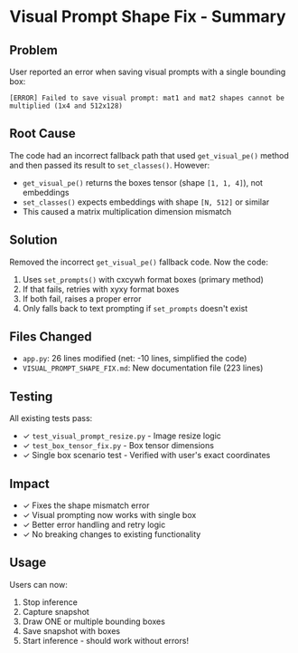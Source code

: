 # Visual Prompt Shape Fix - Summary

## Problem
User reported an error when saving visual prompts with a single bounding box:
```
[ERROR] Failed to save visual prompt: mat1 and mat2 shapes cannot be multiplied (1x4 and 512x128)
```

## Root Cause
The code had an incorrect fallback path that used `get_visual_pe()` method and then passed its result to `set_classes()`. However:
- `get_visual_pe()` returns the boxes tensor (shape `[1, 1, 4]`), not embeddings
- `set_classes()` expects embeddings with shape `[N, 512]` or similar
- This caused a matrix multiplication dimension mismatch

## Solution
Removed the incorrect `get_visual_pe()` fallback code. Now the code:
1. Uses `set_prompts()` with cxcywh format boxes (primary method)
2. If that fails, retries with xyxy format boxes  
3. If both fail, raises a proper error
4. Only falls back to text prompting if `set_prompts` doesn't exist

## Files Changed
- `app.py`: 26 lines modified (net: -10 lines, simplified the code)
- `VISUAL_PROMPT_SHAPE_FIX.md`: New documentation file (223 lines)

## Testing
All existing tests pass:
- ✓ `test_visual_prompt_resize.py` - Image resize logic
- ✓ `test_box_tensor_fix.py` - Box tensor dimensions
- ✓ Single box scenario test - Verified with user's exact coordinates

## Impact
- ✓ Fixes the shape mismatch error
- ✓ Visual prompting now works with single box
- ✓ Better error handling and retry logic
- ✓ No breaking changes to existing functionality

## Usage
Users can now:
1. Stop inference
2. Capture snapshot
3. Draw ONE or multiple bounding boxes
4. Save snapshot with boxes
5. Start inference - should work without errors!
